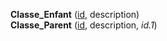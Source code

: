 **Classe_Enfant** (<ins>id</ins>, description)  
**Classe_Parent** (<ins>id</ins>, description, _id.1_)